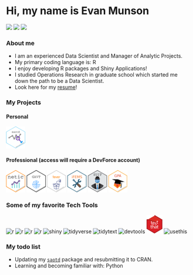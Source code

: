 # Hi, my name is Evan Munson

[<img height="30" src="https://img.shields.io/badge/twitter-%231DA1F2.svg?&style=for-the-badge&logo=twitter&logoColor=white" />][twitter]
[<img height="30" src="https://img.shields.io/badge/linkedin-blue.svg?&style=for-the-badge&logo=linkedin&logoColor=white" />][LinkedIn]
[<img height="30" src="https://img.shields.io/badge/orcid-green.svg?&style=for-the-badge&logo=orcid&logoColor=white" />][ORCID ID]

### About me

* I am an experienced Data Scientist and Manager of Analytic Projects.
* My primary coding language is:  R
* I enjoy developing R packages and Shiny Applications!
* I studied Operations Research in graduate school which started me down the path to be a Data Scientist.
* Look here for my [resume](https://evan-l-munson.github.io/elm_resume/)!

### My Projects

#### Personal

[<img height="60" src="https://raw.githubusercontent.com/evan-l-munson/saotd/update_package/man/hex_saotd.png" />][saotd]

#### Professional (access will require a DevForce account)

[<img height="60" src="www/hex_netic.png" />][netic]
[<img height="60" src="www/hex_GAVT.png" />][gavt]
[<img height="60" src="www/hex_fever.png" />][fever]
[<img height="60" src="www/hex_iFEMS.png" />][ifems]
[<img height="60" src="www/hex_SUIT_v2.png" />][suit]
[<img height="60" src="www/hex_GPA.png" />][gpa]


### Some of my favorite Tech Tools

<p align="left">
<img src="https://docs.rstudio.com/connect/admin/images/RStudio-ball.svg" alt="r" width="50" height="50"/> 
<img src="https://github.githubassets.com/images/modules/logos_page/GitHub-Mark.png" alt="r" width="50" height="50"/> 
<img src="https://about.gitlab.com/images/press/logo/png/gitlab-icon-rgb.png" alt="r" width="50" height="50"/> 
<img src="https://cran.r-project.org/Rlogo.svg" alt="r" width="50" height="50"/> 
<img src="https://blog.efpsa.org/wp-content/uploads/2019/04/pic1-552x640.png" alt="shiny" height="50"/> 
<img src="https://www.tidyverse.org/images/hex-tidyverse.png" alt="tidyverse" height="50"/> 
<img src="https://raw.githubusercontent.com/juliasilge/tidytext/master/man/figures/tidytext.png" alt="tidytext" height="50"/> 
<img src="https://devtools.r-lib.org/reference/figures/logo.svg" alt="devtools" height="50"/> 
<img src="https://raw.githubusercontent.com/r-lib/testthat/master/man/figures/logo.png" alt="testthat" height="50"/> 
<img src="https://usethis.r-lib.org/reference/figures/logo.png" alt="usethis" height="50"/> 
</p>

### My todo list

* Updating my [`saotd`](https://github.com/evan-l-munson/saotd) package and resubmitting it to CRAN.
* Learning and becoming familiar with:  Python

[twitter]: https://twitter.com/spot2ring
[linkedin]: https://www.linkedin.com/in/evan-munson-50033b61/
[ORCID ID]: http://orcid.org/0000-0002-9958-6800
[saotd]: https://github.com/evan-l-munson/saotd
[netic]: https://gitlab.devforce.disa.mil/netc-dsd/netic
[gavt]: https://gitlab.devforce.disa.mil/netc-dsd/gavt
[fever]: https://gitlab.devforce.disa.mil/netc-dsd/fever
[ifems]: https://gitlab.devforce.disa.mil/netc-dsd/ifems
[suit]: https://gitlab.devforce.disa.mil/netc-dsd/pmo/suit
[gpa]: https://gitlab.devforce.disa.mil/netc-dsd/pmo/gpa

